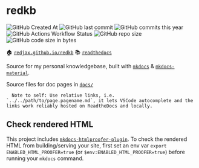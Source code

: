 # redkb

![GitHub Created At](https://img.shields.io/github/created-at/redjax/redkb)
![GitHub last commit](https://img.shields.io/github/last-commit/redjax/redkb)
![GitHub commits this year](https://img.shields.io/github/commit-activity/y/redjax/redkb)
![GitHub Actions Workflow Status](https://img.shields.io/github/actions/workflow/status/redjax/redkb/deploy_docs.yml)
![GitHub repo size](https://img.shields.io/github/repo-size/redjax/redkb)
![GitHub code size in bytes](https://img.shields.io/github/languages/code-size/redjax/redkb)

🏠 [`redjax.github.io/redkb`](https://redjax.github.io/redkb)
📚 [`readthedocs`](https://redkb.readthedocs.io/en)

Source for my personal knowledgebase, built with [`mkdocs`](https://www.mkdocs.org/) & [`mkdocs-material`](https://squidfunk.github.io/mkdocs-material/).

Source files for doc pages in [`docs/`](./docs/)

```
  Note to self: Use relative links, i.e. `../../path/to/page.pagename.md`, it lets VSCode autocomplete and the links work reliably hosted on ReadtheDocs and locally.
```

## Check rendered HTML

This project includes [`mkdocs-htmlproofer-plugin`](https://github.com/manuzhang/mkdocs-htmlproofer-plugin). To check the rendered HTML from building/serving your site, first set an env var `export ENABLED_HTML_PROOFER=true` (or `$env:ENABLED_HTML_PROOFER=true`) before running your `mkdocs` command.
